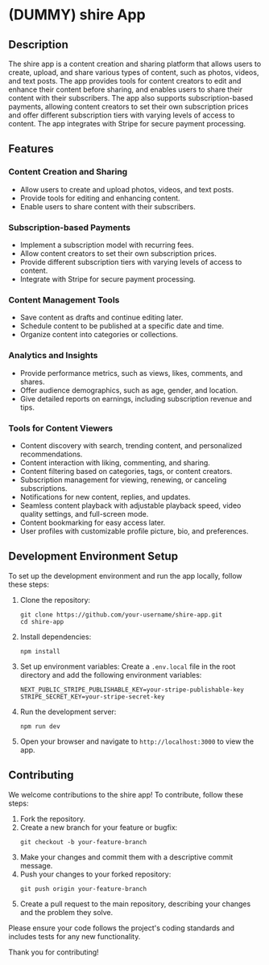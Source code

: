 # (DUMMY) shire App

## Description

The shire app is a content creation and sharing platform that allows users to create, upload, and share various types of content, such as photos, videos, and text posts. The app provides tools for content creators to edit and enhance their content before sharing, and enables users to share their content with their subscribers. The app also supports subscription-based payments, allowing content creators to set their own subscription prices and offer different subscription tiers with varying levels of access to content. The app integrates with Stripe for secure payment processing.

## Features

### Content Creation and Sharing
- Allow users to create and upload photos, videos, and text posts.
- Provide tools for editing and enhancing content.
- Enable users to share content with their subscribers.

### Subscription-based Payments
- Implement a subscription model with recurring fees.
- Allow content creators to set their own subscription prices.
- Provide different subscription tiers with varying levels of access to content.
- Integrate with Stripe for secure payment processing.

### Content Management Tools
- Save content as drafts and continue editing later.
- Schedule content to be published at a specific date and time.
- Organize content into categories or collections.

### Analytics and Insights
- Provide performance metrics, such as views, likes, comments, and shares.
- Offer audience demographics, such as age, gender, and location.
- Give detailed reports on earnings, including subscription revenue and tips.

### Tools for Content Viewers
- Content discovery with search, trending content, and personalized recommendations.
- Content interaction with liking, commenting, and sharing.
- Content filtering based on categories, tags, or content creators.
- Subscription management for viewing, renewing, or canceling subscriptions.
- Notifications for new content, replies, and updates.
- Seamless content playback with adjustable playback speed, video quality settings, and full-screen mode.
- Content bookmarking for easy access later.
- User profiles with customizable profile picture, bio, and preferences.

## Development Environment Setup

To set up the development environment and run the app locally, follow these steps:

1. Clone the repository:
   ```
   git clone https://github.com/your-username/shire-app.git
   cd shire-app
   ```

2. Install dependencies:
   ```
   npm install
   ```

3. Set up environment variables:
   Create a `.env.local` file in the root directory and add the following environment variables:
   ```
   NEXT_PUBLIC_STRIPE_PUBLISHABLE_KEY=your-stripe-publishable-key
   STRIPE_SECRET_KEY=your-stripe-secret-key
   ```

4. Run the development server:
   ```
   npm run dev
   ```

5. Open your browser and navigate to `http://localhost:3000` to view the app.

## Contributing

We welcome contributions to the shire app! To contribute, follow these steps:

1. Fork the repository.
2. Create a new branch for your feature or bugfix:
   ```
   git checkout -b your-feature-branch
   ```
3. Make your changes and commit them with a descriptive commit message.
4. Push your changes to your forked repository:
   ```
   git push origin your-feature-branch
   ```
5. Create a pull request to the main repository, describing your changes and the problem they solve.

Please ensure your code follows the project's coding standards and includes tests for any new functionality.

Thank you for contributing!
